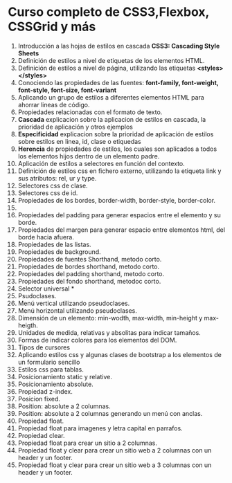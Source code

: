# Curso completo de CSS3,Flexbox, CSSGrid y más

1. Introducción a las hojas de estilos en cascada **CSS3: Cascading Style Sheets**
2. Definición de estilos a nivel de etiquetas de los elementos HTML.
3. Definición de estilos a nivel de página, utilizando las etiquetas **&lt;styles&gt;&lt;/styles&gt;**
4. Conociendo las propiedades de las fuentes: **font-family, font-weight, font-style, font-size, font-variant**
5. Aplicando un grupo de estilos a diferentes elementos HTML para ahorrar lineas de código.
6. Propiedades relacionadas con el formato de texto.
7. **Cascada** explicacion sobre la aplicacion de estilos en cascada, la prioridad de aplicación y otros ejemplos
8. **Especificidad** explicacion sobre la prioridad de aplicación de estilos sobre estilos en linea, id, clase o etiquedas
8. **Herencia** de propiedades de estilos, los cuales son aplicados a todos los elementos hijos dentro de un elemento padre.
9. Aplicación de estilos a selectores en función del contexto.
10. Definición de estilos css en fichero externo, utilizando la etiqueta link y sus atributos: rel, ur y type.
11. Selectores css de clase.
12. Selectores css de id.
13. Propiedades de los bordes, border-width, border-style, border-color.
14. 
15. Propiedades del padding para generar espacios entre el elemento y su borde.
16. Propiedades del margen para generar espacio entre elementos html, del borde hacia afuera.
17. Propiedades de las listas.
18. Propiedades de background.
19. Propiedades de fuentes Shorthand, metodo corto.
20. Propiedades de bordes shorthand, metodo corto. 
21. Propiedades del padding shorthand, metodo corto.
22. Propiedades del fondo shorthand, metodoc corto.
23. Selector universal *
24. Psudoclases.
26. Menú vertical utilizando pseudoclases.
27. Menú horizontal utilizando pseudoclases.
28. Dimensión de un elemento: min-wodth, max-width, min-height y max-heigth.
29. Unidades de medida, relativas y absolitas para indicar tamaños.
30. Formas de indicar colores para los elementos del DOM.
31. Tipos de cursores
32. Aplicando estilos css y algunas clases de bootstrap a los elementos de un formulario sencillo
33. Estilos css para tablas.
34. Posicionamiento static y relative.
35. Posicionamiento absolute.
36. Propiedad z-index.
37. Posicion fixed.
38. Position: absolute a 2 columnas.
39. Position: absolute a 2 columnas generando un menú con anclas.
40. Propiedad float.
41. Propiedad float para imagenes y letra capital en parrafos.
42. Propiedad clear.
43. Propiedad float para crear un sitio a 2 columnas.
44. Propiedad float y clear para crear un sitio web a 2 columnas con un header y un footer.
45. Propiedad float y clear para crear un sitio web a 3 columnas con un header y un footer.



